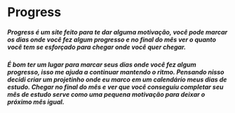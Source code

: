 # Progress

##### Progress é um site feito para te dar alguma motivação, você pode marcar os dias onde você fez algum progresso e no final do mês ver o quanto você tem se esforçado para chegar onde você quer chegar.

##### É bom ter um lugar para marcar seus dias onde você fez algum progresso, isso me ajuda a continuar mantendo o ritmo. Pensando nisso decidi criar um projetinho onde eu marco em um calendário meus dias de estudo. Chegar no final do mês e ver que você conseguiu completar seu mês de estudo serve como uma pequena motivação para deixar o próximo mês igual.
